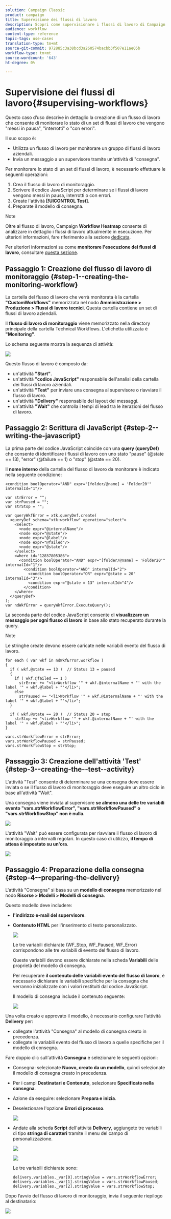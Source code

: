 ```yaml
---
solution: Campaign Classic
product: campaign
title: Supervisione dei flussi di lavoro
description: Scopri come supervisionare i flussi di lavoro di Campaign
audience: workflow
content-type: reference
topic-tags: use-cases
translation-type: tm+mt
source-git-commit: 972885c3a38bcd3a260574bacbb3f507e11ae05b
workflow-type: tm+mt
source-wordcount: '643'
ht-degree: 0%

---
```



# Supervisione dei flussi di lavoro{#supervising-workflows}

Questo caso d’uso descrive in dettaglio la creazione di un flusso di lavoro che consente di monitorare lo stato di un set di flussi di lavoro che vengono &quot;messi in pausa&quot;, &quot;interrotti&quot; o &quot;con errori&quot;.

Il suo scopo è:

* Utilizza un flusso di lavoro per monitorare un gruppo di flussi di lavoro aziendali.
* Invia un messaggio a un supervisore tramite un&#39;attività di &quot;consegna&quot;.

Per monitorare lo stato di un set di flussi di lavoro, è necessario effettuare le seguenti operazioni:

1. Crea il flusso di lavoro di monitoraggio.
1. Scrivere il codice JavaScript per determinare se i flussi di lavoro vengono messi in pausa, interrotti o con errori.
1. Create l&#39;attività **[!UICONTROL Test]**.
1. Preparate il modello di consegna.

>[!NOTE]
>
>Oltre al flusso di lavoro, Campaign **Workflow Heatmap** consente di analizzare in dettaglio i flussi di lavoro attualmente in esecuzione. Per ulteriori informazioni, fare riferimento alla sezione [dedicata](../../workflow/using/heatmap.md).
>
>Per ulteriori informazioni su come **monitorare l&#39;esecuzione dei flussi di lavoro**, consultare [questa sezione](../../workflow/using/monitoring-workflow-execution.md).

## Passaggio 1: Creazione del flusso di lavoro di monitoraggio {#step-1--creating-the-monitoring-workflow}

La cartella del flusso di lavoro che verrà monitorata è la cartella **&quot;CustomWorkflows&quot;** memorizzata nel nodo **Amministrazione > Produzione > Flussi di lavoro tecnici**. Questa cartella contiene un set di flussi di lavoro aziendali.

Il **flusso di lavoro di monitoraggio** viene memorizzato nella directory principale della cartella Technical Workflows. L&#39;etichetta utilizzata è **&quot;Monitoring&quot;**.

Lo schema seguente mostra la sequenza di attività:

![](assets/uc_monitoring_workflow_overview.png)

Questo flusso di lavoro è composto da:

* un&#39;attività **&quot;Start&quot;**.
* un&#39;attività **&quot;codice JavaScript&quot;** responsabile dell&#39;analisi della cartella dei flussi di lavoro aziendali.
* un&#39;attività **&quot;Test&quot;** per inviare una consegna al supervisore o riavviare il flusso di lavoro.
* un&#39;attività **&quot;Delivery&quot;** responsabile del layout dei messaggi.
* un&#39;attività **&quot;Wait&quot;** che controlla i tempi di lead tra le iterazioni del flusso di lavoro.

## Passaggio 2: Scrittura di JavaScript {#step-2--writing-the-javascript}

La prima parte del codice JavaScript coincide con una **query (queryDef)** che consente di identificare i flussi di lavoro con uno stato &quot;pause&quot; (@state == 13), &quot;error&quot; (@failure == 1) o &quot;stop&quot; (@state == 20).

Il **nome interno** della cartella del flusso di lavoro da monitorare è indicato nella seguente condizione:

```
<condition boolOperator="AND" expr="[folder/@name] = 'Folder20'" internalId="1"/>
```

```
var strError = "";
var strPaused = "";
var strStop = "";

var queryWkfError = xtk.queryDef.create(
  <queryDef schema="xtk:workflow" operation="select">
    <select>
      <node expr="@internalName"/>
      <node expr="@state"/>
      <node expr="@label"/>
      <node expr="@failed"/>
      <node expr="@state"/>   
    </select>
    <where id="12837805386">
      <condition boolOperator="AND" expr="[folder/@name] = 'Folder20'" internalId="1"/>
        <condition boolOperator="AND" internalId="2">
          <condition boolOperator="OR" expr="@state = 20" internalId="3"/>
          <condition expr="@state = 13" internalId="4"/>
        </condition>  
    </where>
  </queryDef>
);
var ndWkfError = queryWkfError.ExecuteQuery(); 
```

La seconda parte del codice JavaScript consente di **visualizzare un messaggio per ogni flusso di lavoro** in base allo stato recuperato durante la query.

>[!NOTE]
>
>Le stringhe create devono essere caricate nelle variabili evento del flusso di lavoro.

```
for each ( var wkf in ndWkfError.workflow ) 
{
  if ( wkf.@state == 13 )  // Status 13 = paused
  {
    if ( wkf.@failed == 1 )
      strError += "<li>Workflow '" + wkf.@internalName + "' with the label '" + wkf.@label + "'</li>";
    else
      strPaused += "<li>Workflow '" + wkf.@internalName + "' with the label '" + wkf.@label + "'</li>";
  }
  
  if ( wkf.@state == 20 )  // Status 20 = stop
    strStop += "<li>Workflow '" + wkf.@internalName + "' with the label '" + wkf.@label + "'</li>";
}

vars.strWorkflowError = strError;
vars.strWorkflowPaused = strPaused;
vars.strWorkflowStop = strStop;
```

## Passaggio 3: Creazione dell&#39;attività &#39;Test&#39; {#step-3--creating-the--test--activity}

L&#39;attività &quot;Test&quot; consente di determinare se una consegna deve essere inviata o se il flusso di lavoro di monitoraggio deve eseguire un altro ciclo in base all&#39;attività &quot;Wait&quot;.

Una consegna viene inviata al supervisore **se almeno una delle tre variabili evento &quot;vars.strWorkflowError&quot;, &quot;vars.strWorkflowPaused&quot; o &quot;vars.strWorkflowStop&quot; non è nulla.**

![](assets/uc_monitoring_workflow_test.png)

L&#39;attività &quot;Wait&quot; può essere configurata per riavviare il flusso di lavoro di monitoraggio a intervalli regolari. In questo caso di utilizzo, **il tempo di attesa è impostato su un&#39;ora**.

![](assets/uc_monitoring_workflow_attente.png)

## Passaggio 4: Preparazione della consegna {#step-4--preparing-the-delivery}

L&#39;attività &quot;Consegna&quot; si basa su un **modello di consegna** memorizzato nel nodo **Risorse > Modelli > Modelli di consegna**.

Questo modello deve includere:

* **l&#39;indirizzo e-mail del supervisore**.
* **Contenuto HTML** per l&#39;inserimento di testo personalizzato.

   ![](assets/uc_monitoring_workflow_variables_diffusion.png)

   Le tre variabili dichiarate (WF_Stop, WF_Paused, WF_Error) corrispondono alle tre variabili di evento del flusso di lavoro.

   Queste variabili devono essere dichiarate nella scheda **Variabili** delle proprietà del modello di consegna.

   Per recuperare **il contenuto delle variabili evento del flusso di lavoro**, è necessario dichiarare le variabili specifiche per la consegna che verranno inizializzate con i valori restituiti dal codice JavaScript.

   Il modello di consegna include il contenuto seguente:

   ![](assets/uc_monitoring_workflow_model_diffusion.png)

Una volta creato e approvato il modello, è necessario configurare l&#39;attività **Delivery** per:

* collegate l&#39;attività &quot;Consegna&quot; al modello di consegna creato in precedenza.
* collegate le variabili evento del flusso di lavoro a quelle specifiche per il modello di consegna.

Fare doppio clic sull&#39;attività **Consegna** e selezionare le seguenti opzioni:

* Consegna: selezionate **Nuovo, creato da un modello**, quindi selezionate il modello di consegna creato in precedenza.
* Per i campi **Destinatari e Contenuto**, selezionare **Specificato nella consegna**.
* Azione da eseguire: selezionare **Prepara e inizia**.
* Deselezionare l&#39;opzione **Errori di processo**.

   ![](assets/uc_monitoring_workflow_optionmodel.png)

* Andate alla scheda **Script** dell&#39;attività **Delivery**, aggiungete tre variabili di tipo **stringa di caratteri** tramite il menu del campo di personalizzazione.

   ![](assets/uc_monitoring_workflow_selectlinkvariables.png)

   ![](assets/uc_monitoring_workflow_linkvariables.png)

   Le tre variabili dichiarate sono:

   ```
   delivery.variables._var[0].stringValue = vars.strWorkflowError;
   delivery.variables._var[1].stringValue = vars.strWorkflowPaused;
   delivery.variables._var[2].stringValue = vars.strWorkflowStop; 
   ```

Dopo l’avvio del flusso di lavoro di monitoraggio, invia il seguente riepilogo al destinatario:

![](assets/uc_monitoring_workflow_mailfinal.png)

